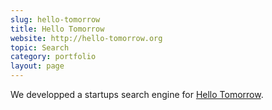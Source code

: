 ```yaml
---
slug: hello-tomorrow
title: Hello Tomorrow
website: http://hello-tomorrow.org
topic: Search
category: portfolio
layout: page
---
```

We developped a startups search engine for [Hello Tomorrow]({{page.website}}).
